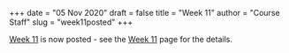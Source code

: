 +++
date = "05 Nov 2020"
draft = false
title = "Week 11"
author = "Course Staff"
slug = "week11posted"
+++

[Week 11](/week11) is now posted - see the [Week 11](/week11) page for the
details.


